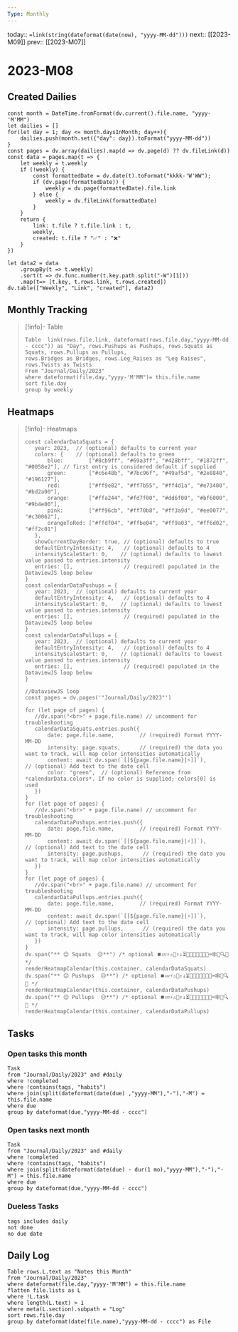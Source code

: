 ```yaml
---
Type: Monthly
---
```

today:: `=link(string(dateformat(date(now), "yyyy-MM-dd")))`
next:: [[2023-M09]]
prev::  [[2023-M07]]


# 2023-M08


## Created Dailies

```dataviewjs
const month = DateTime.fromFormat(dv.current().file.name, "yyyy-'M'MM") 
let dailies = []
for(let day = 1; day <= month.daysInMonth; day++){
    dailies.push(month.set({"day": day}).toFormat("yyyy-MM-dd"))
}
const pages = dv.array(dailies).map(d => dv.page(d) ?? dv.fileLink(d))
const data = pages.map(t => { 
    let weekly = t.weekly
    if (!weekly) {
        const formattedDate = dv.date(t).toFormat("kkkk-'W'WW");
        if (dv.page(formattedDate)) {
            weekly = dv.page(formattedDate).file.link
        } else {
            weekly = dv.fileLink(formattedDate)
        }
    }
    return {
        link: t.file ? t.file.link : t,
        weekly,
        created: t.file ? "✅" : "❌" 
    }
})
    
let data2 = data
    .groupBy(t => t.weekly)
    .sort(t => dv.func.number(t.key.path.split("-W")[1]))
    .map(t=> [t.key, t.rows.link, t.rows.created])
dv.table(["Weekly", "Link", "created"], data2)
```



## Monthly Tracking

>[!info]- Table
>```dataview
>Table  link(rows.file.link, dateformat(rows.file.day,"yyyy-MM-dd - cccc")) as "Day", rows.Pushups as Pushups, rows.Squats as Squats, rows.Pullups as Pullups, 
>rows.Bridges as Bridges, rows.Leg_Raises as "Leg Raises", rows.Twists as Twists
>From "Journal/Daily/2023"
>where dateformat(file.day,"yyyy-'M'MM")= this.file.name
>sort file.day
>group by weekly
>```

## Heatmaps

>[!info]- Heatmaps
>```dataviewjs
>const calendarDataSquats = {
>    year: 2023,  // (optional) defaults to current year
>    colors: {    // (optional) defaults to green
>        blue:        ["#8cb9ff", "#69a3ff", "#428bff", "#1872ff", "#0058e2"], // first entry is considered default if supplied
>        green:       ["#c6e48b", "#7bc96f", "#49af5d", "#2e8840", "#196127"],
>        red:         ["#ff9e82", "#ff7b55", "#ff4d1a", "#e73400", "#bd2a00"],
>        orange:      ["#ffa244", "#fd7f00", "#dd6f00", "#bf6000", "#9b4e00"],
>        pink:        ["#ff96cb", "#ff70b8", "#ff3a9d", "#ee0077", "#c30062"],
>        orangeToRed: ["#ffdf04", "#ffbe04", "#ff9a03", "#ff6d02", "#ff2c01"]
>    },
>    showCurrentDayBorder: true, // (optional) defaults to true
>    defaultEntryIntensity: 4,   // (optional) defaults to 4
>    intensityScaleStart: 0,    // (optional) defaults to lowest value passed to entries.intensity
>    entries: [],                // (required) populated in the DataviewJS loop below
>}
>const calendarDataPushups = {
>    year: 2023,  // (optional) defaults to current year
>    defaultEntryIntensity: 4,   // (optional) defaults to 4
>    intensityScaleStart: 0,    // (optional) defaults to lowest value passed to entries.intensity
>    entries: [],                // (required) populated in the DataviewJS loop below
>}
>const calendarDataPullups = {
>    year: 2023,  // (optional) defaults to current year
>    defaultEntryIntensity: 4,   // (optional) defaults to 4
>    intensityScaleStart: 0,    // (optional) defaults to lowest value passed to entries.intensity
>    entries: [],                // (required) populated in the DataviewJS loop below
>}
>
>//DataviewJS loop
>const pages = dv.pages('"Journal/Daily/2023"')
>
>for (let page of pages) {
>    //dv.span("<br>" + page.file.name) // uncomment for troubleshooting
>    calendarDataSquats.entries.push({
>        date: page.file.name,        // (required) Format YYYY-MM-DD
>        intensity: page.squats,      // (required) the data you want to track, will map color intensities automatically
>        content: await dv.span(`[[${page.file.name}|⚡]]`),           // (optional) Add text to the date cell
>        color: "green",  // (optional) Reference from *calendarData.colors*. If no color is supplied; colors[0] is used
>    })
>}
>for (let page of pages) {
>    //dv.span("<br>" + page.file.name) // uncomment for troubleshooting
>    calendarDataPushups.entries.push({
>        date: page.file.name,        // (required) Format YYYY-MM-DD
>        content: await dv.span(`[[${page.file.name}|⚡]]`),           // (optional) Add text to the date cell
>        intensity: page.pushups,      // (required) the data you want to track, will map color intensities automatically
>    })
>}
>for (let page of pages) {
>    //dv.span("<br>" + page.file.name) // uncomment for troubleshooting
>    calendarDataPullups.entries.push({
>        date: page.file.name,        // (required) Format YYYY-MM-DD
>        content: await dv.span(`[[${page.file.name}|⚡]]`),           // (optional) Add text to the date cell
>        intensity: page.pullups,      // (required) the data you want to track, will map color intensities automatically
>    })
>}
>dv.span("** 😊 Squats  😥**") /* optional ⏹️💤⚡⚠🧩↑↓⏳📔💾📁📝🔄📝🔀⌨️🕸️📅🔍✨ */
>renderHeatmapCalendar(this.container, calendarDataSquats)
>dv.span("** 😊 Pushups  😥**") /* optional ⏹️💤⚡⚠🧩↑↓⏳📔💾📁📝🔄📝🔀⌨️🕸️📅🔍✨ */
>renderHeatmapCalendar(this.container, calendarDataPushups)
>dv.span("** 😊 Pullups  😥**") /* optional ⏹️💤⚡⚠🧩↑↓⏳📔💾📁📝🔄📝🔀⌨️🕸️📅🔍✨ */
>renderHeatmapCalendar(this.container, calendarDataPullups)
>```

## Tasks
### Open tasks this month

```dataview
Task
from "Journal/Daily/2023" and #daily
where !completed
where !contains(tags, "habits")
where join(split(dateformat(date(due) ,"yyyy-MM"),"-"),"-M") = this.file.name 
where due
group by dateformat(due,"yyyy-MM-dd - cccc")
```

### Open tasks next month 

```dataview
Task
from "Journal/Daily/2023" and #daily
where !completed
where !contains(tags, "habits")
where join(split(dateformat(date(due) - dur(1 mo),"yyyy-MM"),"-"),"-M") = this.file.name 
where due
group by dateformat(due,"yyyy-MM-dd - cccc")
```

### Dueless Tasks

```tasks
tags includes daily
not done 
no due date

```



## Daily Log

```dataview
Table rows.L.text as "Notes this Month"
from "Journal/Daily/2023"
where dateformat(file.day,"yyyy-'M'MM") = this.file.name
flatten file.lists as L
where !L.task
where length(L.text) > 1
where meta(L.section).subpath = "Log"
sort rows.file.day
group by dateformat(date(file.name),"yyyy-MM-dd - cccc") as File
```




